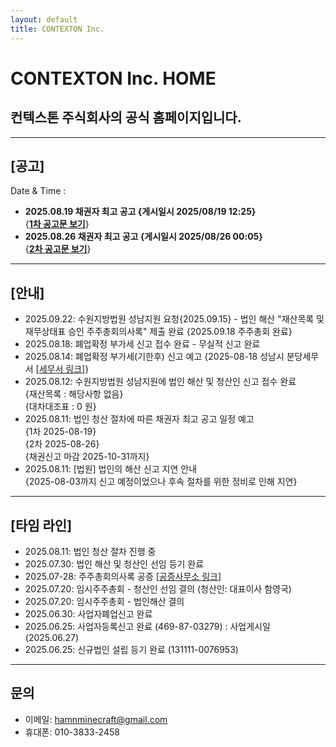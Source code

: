 ```yaml
---
layout: default
title: CONTEXTON Inc.
---
```


# CONTEXTON Inc. HOME

## 컨텍스톤 주식회사의 공식 홈페이지입니다.

---

## **[공고]**

Date & Time :
<span id="datetime"></span>
<script src="/datetime.js"></script>

  - **2025.08.19 채권자 최고 공고 {게시일시 2025/08/19 12:25}**<br>
    {[**1차 공고문 보기**](https://drive.google.com/file/d/1anNzKVXYw_6BYtPZ_NRdctNatU294WY1/view?usp=sharing)}<br>
  - **2025.08.26 채권자 최고 공고 {게시일시 2025/08/26 00:05}**<br>
    {[**2차 공고문 보기**](https://drive.google.com/file/d/1Q6fDLy7gfP_Mn6-E6U8IONV2A-FMdglw/view?usp=sharing)}

---

## [안내]

  - 2025.09.22: 수원지방법원 성남지원 요청{2025.09.15} - 법인 해산 "재산목록 및 재무상태표 승인 주주총회의사록" 제출 완료
      {2025.09.18 주주총회 완료}
  - 2025.08.18: 폐업확정 부가세 신고 접수 완료 - 무실적 신고 완료
  - 2025.08.14: 폐업확정 부가세(기한후) 신고 예고
      {2025-08-18 성남시 분당세무서 [[세무서 링크](https://j.nts.go.kr/bundang/main.do)]}
  - 2025.08.12: 수원지방법원 성남지원에 법인 해산 및 청산인 신고 접수 완료<br>
      {재산목록 : 해당사항 없음}<br>
      {대차대조표 :  0 원}
  - 2025.08.11: 법인 청산 절차에 따른 채권자 최고 공고 일정 예고<br>
      {1차 2025-08-19}<br>
      {2차 2025-08-26}<br>
      {채권신고 마감 2025-10-31까지}
  - 2025.08.11: [법원] 법인의 해산 신고 지연 안내<br>
      {2025-08-03까지 신고 예정이었으나 후속 절차를 위한 정비로 인해 지연}

---

## [타임 라인]

  - 2025.08.11: 법인 청산 절차 진행 중
  - 2025.07.30: 법인 해산 및 청산인 선임 등기 완료
  - 2025.07-28: 주주총회의사록 공증 [[공증사무소 링크](https://www.k-notary.com)]
  - 2025.07.20: 임시주주총회 - 청산인 선임 결의 (청산인: 대표이사 함영국)
  - 2025.07.20: 임시주주총회 - 법인해산 결의
  - 2025.06.30: 사업자폐업신고 완료
  - 2025.06.25: 사업자등록신고 완료 (469-87-03279) : 사업게시일 (2025.06.27)
  - 2025.06.25: 신규법인 설립 등기 완료 (131111-0076953)

---

## 문의

  - 이메일: hamnminecraft@gmail.com
  - 휴대폰: 010-3833-2458

